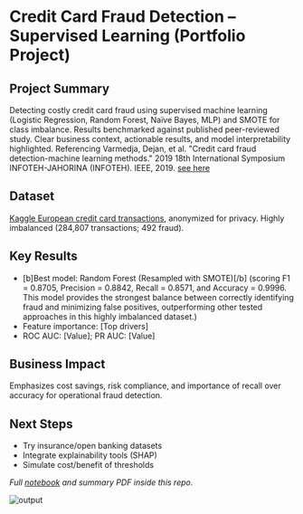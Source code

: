 # Credit Card Fraud Detection – Supervised Learning (Portfolio Project)

## Project Summary
Detecting costly credit card fraud using supervised machine learning (Logistic Regression, Random Forest, Naïve Bayes, MLP) and SMOTE for class imbalance. Results benchmarked against published peer-reviewed study. Clear business context, actionable results, and model interpretability highlighted. 
Referencing Varmedja, Dejan, et al. "Credit card fraud detection-machine learning methods." 2019 18th International Symposium INFOTEH-JAHORINA (INFOTEH). IEEE, 2019. [see here](https://github.com/cyfangus/fraud_detection_supervised_learning/blob/main/Credit_Card_Fraud_Detection_-_Machine_Learning_methods.pdf)

## Dataset
[Kaggle European credit card transactions](https://www.kaggle.com/datasets/mlg-ulb/creditcardfraud), anonymized for privacy. Highly imbalanced (284,807 transactions; 492 fraud).

## Key Results
- [b]Best model: Random Forest (Resampled with SMOTE)[/b] (scoring F1 = 0.8705, Precision = 0.8842, Recall = 0.8571, and Accuracy = 0.9996.
  This model provides the strongest balance between correctly identifying fraud and minimizing false positives, outperforming other tested approaches in this highly imbalanced dataset.)
- Feature importance: [Top drivers]
- ROC AUC: [Value]; PR AUC: [Value]

## Business Impact
Emphasizes cost savings, risk compliance, and importance of recall over accuracy for operational fraud detection.

## Next Steps
- Try insurance/open banking datasets
- Integrate explainability tools (SHAP)
- Simulate cost/benefit of thresholds

*Full [notebook]((https://github.com/cyfangus/fraud_detection_supervised_learning/blob/main/fraud_detection_supervised_learning.ipynb)) and summary PDF inside this repo.*

![output](https://github.com/user-attachments/assets/0114c055-37ae-4532-89fc-a8eb2513c833)

